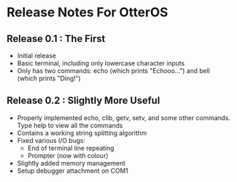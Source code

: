 # Release Notes For OtterOS #

## Release 0.1 : The First ##
* Initial release
* Basic terminal, including only lowercase character inputs
* Only has two commands: echo (which prints "Echooo...") and bell (which prints "Ding!")

## Release 0.2 : Slightly More Useful ##
* Properly implemented echo, clib, getv, setv, and some other commands. Type help to view all the commands
* Contains a working string splitting algorithm
* Fixed various I/O bugs:
  * End of terminal line repeating
  * Prompter (now with colour)
* Slightly added memory management
* Setup debugger attachment on COM1
